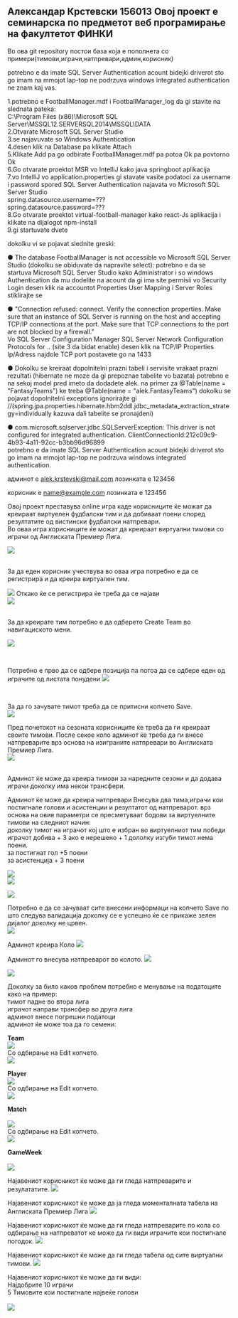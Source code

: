 ## Александар Крстевски 156013 Овој проект е семинарска по предметот веб програмирање на факултетот ФИНКИ 

Во ова git repository постои база која е пополнета со примери(тимови,играчи,натпревари,админ,корисник)

potrebno e da imate SQL Server Authentication acount
bidejki driverot sto go imam na mmojot lap-top ne podrzuva windows integrated authentication ne znam kaj vas. 



1.potrebno e FootballManager.mdf i FootballManager_log da gi stavite na
slednata pateka:<br />
C:\Program Files (x86)\Microsoft SQL Server\MSSQL12.SERVERSQL2014\MSSQL\DATA
<br />
2.Otvarate Microsoft SQL Server Studio<br />
3.se najavuvate so Windows Authentication<br />
4.desen klik na Database pa klikate Attach<br />
5.Klikate Add pa go odbirate FootballManager.mdf pa potoa Ok pa povtorno Ok<br />
6.Go otvarate proektot MSR vo IntelliJ kako java springboot aplikacija<br />
7.vo IntelliJ vo application.properties gi stavate vasite podatoci za username i password spored SQL Server Authentication najavata vo
Microsoft SQL Server Studio<br />
spring.datasource.username=???<br />
spring.datasource.password=???<br />
8.Go otvarate proektot virtual-football-manager kako react-Js aplikacija i klikate na dijalogot npm-install <br />
9.gi startuvate dvete<br />

dokolku vi se pojavat slednite greski:

● The database FootballManager is not accessible vo Microsoft SQL Server Studio (dokolku se obiduvate da napravite select):
 potrebno e da se startuva Microsoft SQL Server Studio kako Administrator i so windows Authentication da mu dodelite na acount da gi ima site permisii vo Security 
Login desen klik na accountot Properties 
User Mapping i Server Roles stiklirajte se
 
● "Connection refused: connect. Verify the connection properties. Make sure that an instance of SQL Server is running on the host and accepting TCP/IP connections at the port. Make sure that TCP connections to the port are not blocked by a firewall."
<br />
Vo
SQL Server Configuration Manager
SQL Server Network Configuration
Protocols for .. (site 3 da bidat enable)
desen klik na TCP/IP
Properties
Ip/Adress
najdole TCP port postavete go na 1433

● Dokolku se kreiraat dopolnitelni prazni tabeli i servisite vrakaat prazni rezultati 
(hibernate ne moze da gi prepoznae tabelite vo bazata) potrebno e na sekoj model pred imeto da dodadete alek.
na primer za @Table(name = "FantasyTeams") ke treba  @Table(name = "alek.FantasyTeams")
dokolku se pojavat dopolnitelni exceptions ignorirajte gi 
//(spring.jpa.properties.hibernate.hbm2ddl.jdbc_metadata_extraction_strategy=individually kazuva dali tabelite se pronajdeni)


● com.microsoft.sqlserver.jdbc.SQLServerException: This driver is not configured for integrated authentication. ClientConnectionId:212c09c9-4b93-4a11-92cc-b3bb96d96899
<br />
potrebno e da imate SQL Server Authentication acount
bidejki driverot sto go imam na mmojot lap-top ne podrzuva windows integrated authentication. 





админот е alek.krstevski@mail.com
лозинката е 123456

корисник е name@example.com
лозинката е 123456


Овој проект преставува online игра каде корисниците ќе можат да креираат виртуелен фудбалски тим и да добиваат поени според  резултатите од вистински фудбалски натпревари.<br />
Во оваа игра корисниците ќе можат да креираат виртуални тимови со играчи од Англиската Премиер Лига.<br />


![](images/home.jpg)<br />

<br />
За да еден корисник учествува во оваа игра потребно е да се регистрира и да креира виртуален тим.<br />

![](images/register.jpg)
Откако ќе се регистрира ќе треба да се најави<br />
![](images/login.jpg)

<br />
За да креирате тим потребно е да одберето Create Team во навигациското мени.<br />

![](images/createfantasyteam.jpg)

<br />

Потребно е прво да се одбере позиција па потоа да се одбере еден од играчите од листата понудени
![](images/fantasyteamerror.jpg)


<br />

За да го зачувате тимот треба да се притисни копчето Save.<br />
![](images/fantasyteam.jpg)
<br />

Пред почетокот на сезоната корисниците ќе треба да ги креираат своите тимови.
После секое коло админот ќе треба да ги внесе натпреварите врз основа на изиграните натпревари во Англиската Премиер Лига.
<br />
![](images/adminpanel.jpg)

<br />
Админот ќе може да креира тимови за наредните сезони и да додава играчи доколку има некои трансфери.<br />


Админот ќе може да креира натпревари
Внесува два тима,играчи кои постигнале голови и асистенции и резултатот од натпреварот.
врз основа на овие параметри се пресметуваат бодови за виртуелните тимови на следниот начин:<br />
доколку тимот на играчот кој што е избран во виртуелниот тим победи играчот добива + 3 ако е нерешено + 1 дололку изгуби тимот нема поени. <br />
за постигнат гол +5 поени<br />
за асистенција + 3 поени<br />

![](images/admincreate.jpg)<br />
![](images/admincreate1.jpg)<br />



![](images/admincreate2.jpg)<br />


Потребно е да се зачуваат сите внесени информаци на копчето Save по што следува валидација доколку се е успешно ќе се прикаже зелен дијалог доколку не црвен.<br />
![](images/admincreate3.jpg)<br />

Админот креира Коло
![](images/admincreate4.jpg)<br />

Админот го внесува натпреварот во колото.
![](images/admincreate6.jpg)<br />

![](images/admincreate5.jpg)<br />



Доколку за било каков проблем потребно е менување на податоците како на пример:<br />
тимот падне во втора лига<br />
играчот направи трансфер во друга лига<br />
админот внесе погрешни податоци<br />
админот ќе може тоа да го семени:<br />

**Team** 
<br />
![](images/adminteam.jpg)
<br />
Со одбирање на Edit копчето.<br />
![](images/adminteamedit.jpg)
<br />

**Player** 
<br />
![](images/adminplayer.jpg)
<br />
Со одбирање на Edit копчето.<br />
![](images/adminplayeredit.jpg)
<br />

**Match**  
<br />
![](images/adminmatch.jpg)
<br />
Со одбирање на Edit копчето.<br />
![](images/adminmatchedit.jpg)
<br />

**GameWeek**  
<br />
![](images/admingameweek.jpg)<br />

Најавениот корисникот ќе може да ги гледа натпреварите и резулататите.
![](images/matchresult.jpg)<br />

Најавениот корисникот ќе може да ја гледа моменталната табела на Англиската Премиер Лига
![](images/Leaguetable.jpg)<br />

Најавениот корисникот ќе може да ги гледа натпреварите по кола со одбирање на натпреватот ке може да ги види играчите кои постигнале погодок.
![](images/gameweek.jpg)<br />

Најавениот корисникот ќе може да ги гледа табела од сите виртуални тимови.
![](images/fantasytable.jpg)<br />

Најавениот корисникот ќе може да ги види:<br />
Најдобрите 10 играчи <br />
5 Тимовите кои постигнале највеќе голови<br />
<br />
![](images/stats.jpg)<br />



